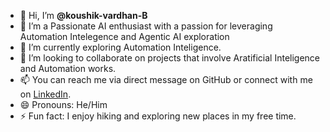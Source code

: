 - 👋 Hi, I’m **@koushik-vardhan-B**
- 👀 I’m a Passionate AI enthusiast with a passion for leveraging Automation Intelegence and Agentic AI exploration
- 🌱 I’m currently exploring Automation Inteligence. 
- 💞️ I’m looking to collaborate on projects that involve Aratificial Inteligence and Automation works.
- 📫 You can reach me via direct message on GitHub or connect with me on [LinkedIn](https://www.linkedin.com/in/koushik-vardhan-b/).
- 😄 Pronouns: He/Him
- ⚡ Fun fact: I enjoy hiking and exploring new places in my free time.

<!---
koushik-vardhan-B/koushik-vardhan-B is a ✨ special ✨ repository because its `README.md` (this file) appears on your GitHub profile.
You can click the Preview link to take a look at your changes.
--->
